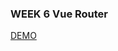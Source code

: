 ### WEEK 6 Vue Router
<a href="https://raindot.github.io/vue_router_practice/" target="_blank">DEMO</a>
